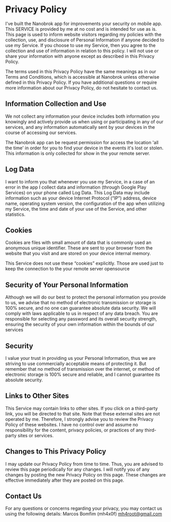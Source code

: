 # Privacy Policy

I've built the Nanobrok app for improvements your security on mobile app. This SERVICE is provided by me at no cost and is intended for use as is. This page is used to inform website visitors regarding my policies with the collection, use, and disclosure of Personal Information
if anyone decided to use my Service. If you choose to use my Service, then you agree to the collection and use of information in relation to this policy. I will not use or share your information with anyone except as described
in this Privacy Policy.

The terms used in this Privacy Policy have the same meanings as in our Terms and Conditions, which is accessible at Nanobrok unless otherwise defined in this Privacy Policy.
If you have additional questions or require more information about our Privacy Policy, do not hesitate to contact us.


## Information Collection and Use

We not collect any information your device includes both information you knowingly and actively provide us when using or participating in any of our services, and any information automatically sent by your devices in the course of accessing our services.

The Nanobrok app can be request permission for access the location 'all the time' in order for you to find your device in the events it's lost or stolen. This information is only collected for show in the your remote server.

## Log Data

I want to inform you that whenever you use my Service, in a case of an error in the app I collect data and information (through Google Play Services) on your phone called Log Data. This Log Data may include information such as your device Internet Protocol (“IP”) address, device name, operating system version, the configuration of the app when utilizing my Service, the time and date of your use of the Service, and other statistics.

## Cookies

Cookies are files with small amount of data that is commonly used an anonymous unique identifier. These are sent to your browser from the website that you visit and are stored on your device internal memory.

This Service does not use these “cookies” explicitly. Those are used just to keep the connection to the your remote server opensource

## Security of Your Personal Information

Although we will do our best to protect the personal information you provide to us, we advise that no method of electronic transmission or storage is 100% secure, and no one can guarantee absolute data security. We will comply with laws applicable to
us in respect of any data breach.
You are responsible for selecting any password and its overall security strength, ensuring the security of your own information within the bounds of our services 

## Security

I value your trust in providing us your Personal Information, thus we are striving to use commercially acceptable means of protecting it. But remember that no method of transmission over the internet, or method of electronic storage is 100% secure and reliable, and I cannot guarantee its absolute security.

## Links to Other Sites

This Service may contain links to other sites. If you click on a third-party link, you will be directed to that site. Note that these external sites are not operated by me. Therefore, I strongly advise you to review the Privacy Policy of these websites. I have no control over and assume no responsibility for the content, privacy policies, or practices of any third-party sites or services.

## Changes to This Privacy Policy

I may update our Privacy Policy from time to time. Thus, you are advised to review this page periodically for any changes. I will notify you of any changes by posting the new Privacy Policy on this page. These changes are effective immediately after they are posted on this page.

## Contact Us

For any questions or concerns regarding your privacy, you may contact us using the following details:
Marcos Bomfim (mh4x0f)
mh4root@gmail.com



